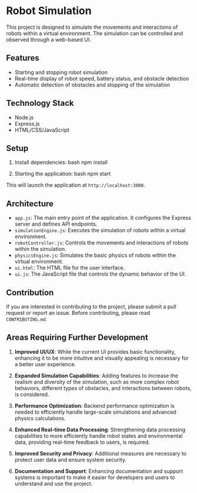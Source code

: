 # Robot Simulation

This project is designed to simulate the movements and interactions of robots within a virtual environment. The simulation can be controlled and observed through a web-based UI.

## Features

- Starting and stopping robot simulation
- Real-time display of robot speed, battery status, and obstacle detection
- Automatic detection of obstacles and stopping of the simulation

## Technology Stack

- Node.js
- Express.js
- HTML/CSS/JavaScript

## Setup

1. Install dependencies:
bash
npm install

2. Starting the application:
bash
npm start

This will launch the application at `http://localhost:3000`.

## Architecture

- `app.js`: The main entry point of the application. It configures the Express server and defines API endpoints.
- `simulationEngine.js`: Executes the simulation of robots within a virtual environment.
- `robotController.js`: Controls the movements and interactions of robots within the simulation.
- `physicsEngine.js`: Simulates the basic physics of robots within the virtual environment.
- `ui.html`: The HTML file for the user interface.
- `ui.js`: The JavaScript file that controls the dynamic behavior of the UI.

## Contribution

If you are interested in contributing to the project, please submit a pull request or report an issue. Before contributing, please read `CONTRIBUTING.md`.

## Areas Requiring Further Development

1. **Improved UI/UX**: While the current UI provides basic functionality, enhancing it to be more intuitive and visually appealing is necessary for a better user experience.

2. **Expanded Simulation Capabilities**: Adding features to increase the realism and diversity of the simulation, such as more complex robot behaviors, different types of obstacles, and interactions between robots, is considered.

3. **Performance Optimization**: Backend performance optimization is needed to efficiently handle large-scale simulations and advanced physics calculations.

4. **Enhanced Real-time Data Processing**: Strengthening data processing capabilities to more efficiently handle robot states and environmental data, providing real-time feedback to users, is required.

5. **Improved Security and Privacy**: Additional measures are necessary to protect user data and ensure system security.

6. **Documentation and Support**: Enhancing documentation and support systems is important to make it easier for developers and users to understand and use the project.

